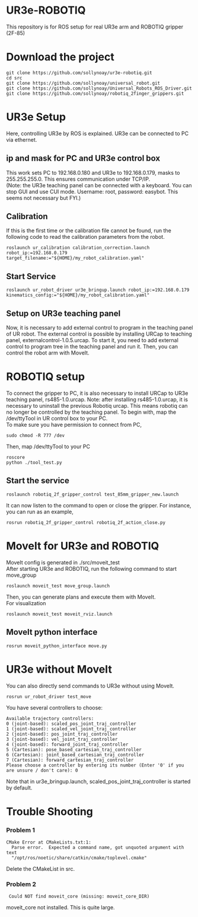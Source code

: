 # UR3e-ROBOTIQ
This repository is for ROS setup for real UR3e arm and ROBOTIQ gripper (2F-85)
# Download the project
```
git clone https://github.com/sollynoay/ur3e-robotiq.git
cd src
git clone https://github.com/sollynoay/universal_robot.git
git clone https://github.com/sollynoay/Universal_Robots_ROS_Driver.git
git clone https://github.com/sollynoay/robotiq_2finger_grippers.git
```
# UR3e Setup
Here, controlling UR3e by ROS is explained. UR3e can be connected to PC via ethernet.  
## ip and mask for PC and UR3e control box
This work sets PC to 192.168.0.180 and UR3e to 192.168.0.179, masks to 255.255.255.0. This ensures communication under TCP/IP.  
(Note: the UR3e teaching panel can be connected with a keyboard. You can stop GUI and use CUI mode. Username: root, password: easybot. This seems not necessary but FYI.)
## Calibration
If this is the first time or the calibration file cannot be found, run the following code to read the calibration parameters from the robot. 
```
roslaunch ur_calibration calibration_correction.launch robot_ip:=192.168.0.179 target_filename:="${HOME}/my_robot_calibration.yaml"
```
## Start Service
```
roslaunch ur_robot_driver ur3e_bringup.launch robot_ip:=192.168.0.179 kinematics_config:="${HOME}/my_robot_calibration.yaml"
```
## Setup on UR3e teaching panel
Now, it is necessary to add external control to program in the teaching panel of UR robot. The external control is possible by installing URCap to teaching panel, externalcontrol-1.0.5.urcap. To start it, you need to add external control to program tree in the teaching panel and run it. Then, you can control the robot arm with MoveIt.

# ROBOTIQ setup
To connect the gripper to PC, it is also necessary to install URCap to UR3e teaching panel, rs485-1.0.urcap. Note: after installing rs485-1.0.urcap, it is necessary to uninstall the previous Robotiq urcap. This means robotiq can no longer be controlled by the teaching panel. To begin with, map the /dev/ttyTool in UR control box to your PC.  
To make sure you have permission to connect from PC,
```
sudo chmod -R 777 /dev
```
Then, map /dev/ttyTool to your PC  
```
roscore
python ./tool_test.py
```
## Start the service
```
roslaunch robotiq_2f_gripper_control test_85mm_gripper_new.launch
```
It can now listen to the command to open or close the gripper. For instance, you can run as an example,
```
rosrun robotiq_2f_gripper_control robotiq_2f_action_close.py 
```
# MoveIt for UR3e and ROBOTIQ
MoveIt config is generated in ./src/moveit_test  
After starting UR3e and ROBOTIQ, run the following command to start move_group
```
roslaunch moveit_test move_group.launch
```
Then, you can generate plans and execute them with MoveIt.  
For visualization
```
roslaunch moveit_test moveit_rviz.launch
```
## MoveIt python interface
```
rosrun moveit_python_interface move.py
```

# UR3e without MoveIt
You can also directly send commands to UR3e without using MoveIt.
```
rosrun ur_robot_driver test_move
```
You have several controllers to choose:
```
Available trajectory controllers:
0 (joint-based): scaled_pos_joint_traj_controller
1 (joint-based): scaled_vel_joint_traj_controller
2 (joint-based): pos_joint_traj_controller
3 (joint-based): vel_joint_traj_controller
4 (joint-based): forward_joint_traj_controller
5 (Cartesian): pose_based_cartesian_traj_controller
6 (Cartesian): joint_based_cartesian_traj_controller
7 (Cartesian): forward_cartesian_traj_controller
Please choose a controller by entering its number (Enter '0' if you are unsure / don't care): 0
```
Note that in ur3e_bringup.launch, scaled_pos_joint_traj_controller is started by default. 

# Trouble Shooting
### Problem 1
```
CMake Error at CMakeLists.txt:1:
  Parse error.  Expected a command name, got unquoted argument with text
  "/opt/ros/noetic/share/catkin/cmake/toplevel.cmake"
```
Delete the CMakeList in src. 
### Problem 2
```
 Could NOT find moveit_core (missing: moveit_core_DIR)
```
moveit_core not installed. This is quite large.






